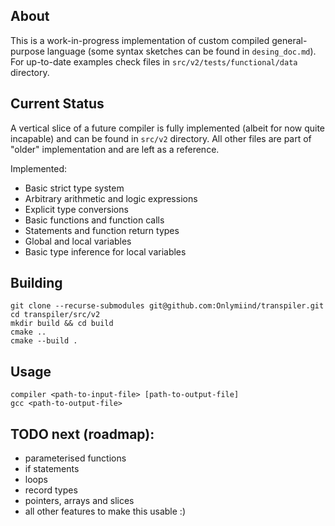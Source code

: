 ## About

This is a work-in-progress implementation of custom compiled general-purpose language (some syntax sketches can be found in ```desing_doc.md```). For up-to-date examples check files in ```src/v2/tests/functional/data``` directory.

## Current Status

A vertical slice of a future compiler is fully implemented (albeit for now quite incapable) and can be found in ```src/v2``` directory.
All other files are part of "older" implementation and are left as a reference.

Implemented:
- Basic strict type system
- Arbitrary arithmetic and logic expressions
- Explicit type conversions
- Basic functions and function calls
- Statements and function return types
- Global and local variables
- Basic type inference for local variables

## Building

```
git clone --recurse-submodules git@github.com:Onlymiind/transpiler.git
cd transpiler/src/v2
mkdir build && cd build
cmake ..
cmake --build .
```

## Usage

```
compiler <path-to-input-file> [path-to-output-file]
gcc <path-to-output-file>
```

## TODO next (roadmap):
- parameterised functions
- if statements
- loops
- record types
- pointers, arrays and slices
- all other features to make this usable :)

